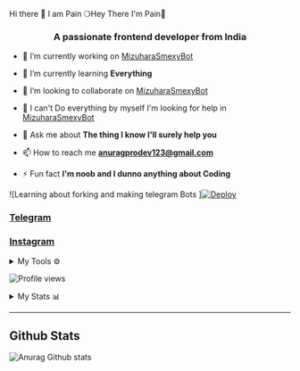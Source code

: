  Hi there 👋 I am Pain 
 ❍Hey There I'm Pain🌝

<h3 align="center">A passionate frontend developer from India</h3>

- 🔭 I’m currently working on [MizuharaSmexyBot](https://github.com/AnuragSharma080/MizuharaSmexyBot)

- 🌱 I’m currently learning **Everything**

- 👯 I’m looking to collaborate on [MizuharaSmexyBot](https://github.com/AnuragSharma080/MizuharaSmexyBot)

- 🤝 I can't Do everything by myself I'm looking for help in [MizuharaSmexyBot](https://github.com/AnuragSharma080/MizuharaSmexyBot)

- 💬 Ask me about **The thing I know I'll surely help you**

- 📫 How to reach me **anuragprodev123@gmail.com**

- ⚡ Fun fact **I'm noob and I dunno anything about Coding**



![Learning about forking and making telegram Bots ][![Deploy](https://telegra.ph/file/de60e39e2cde10d527410.jpg)](https://t.me/pain_to_this_world)
### [Telegram](https://t.me/Pain_to_this_world)
### [Instagram](https://www.instagram.com/pain_to_this_world_/)


<details>
  <summary>My Tools ⚙️</summary>
  <p align='middle'>
    <code><a href="https://git-scm.com/" target="_blank"> <img width="20%"   src="https://www.vectorlogo.zone/logos/git-scm/git-scm-ar21.svg"> </a></code>
    <code><a href="https://www.python.org/" target="_blank"> <img width="20%"   src="https://www.vectorlogo.zone/logos/python/python-ar21.svg"> </a></code>
    <code><a href="https://heroku.com/" target="_blank"> <img width="20%"   src="https://www.vectorlogo.zone/logos/heroku/heroku-ar21.svg"> </a></code>
    <br />
    <code><a href="https://www.mysql.com/" target="_blank"> <img width="20%"  src="https://www.vectorlogo.zone/logos/mysql/mysql-ar21.svg"> </a></code>
    <code><a href="https://redis.io/" target="_blank"> <img width="20%"  src="https://www.vectorlogo.zone/logos/redis/redis-ar21.svg"> </a></code>
    <code><a href="https://firebase.google.com/" target="_blank"> <img width="20%"  src="https://www.vectorlogo.zone/logos/firebase/firebase-ar21.svg"> </a></code>
    <br />
    <code><a href="https://www.mongodb.com/" target="_blank"> <img width="20%"  src="https://www.vectorlogo.zone/logos/mongodb/mongodb-ar21.svg"> </a></code>
    <code><a href="https://github.com/" target="_blank"> <img width="20%"  src="https://www.vectorlogo.zone/logos/github/github-ar21.svg"> </a></code>
    <code><a href="https://gitlab.com/" target="_blank"> <img width="20%"  src="https://www.vectorlogo.zone/logos/gitlab/gitlab-ar21.svg"> </a></code>
    <br />
    <code><a href="https://telegram.org/" target="_blank"> <img width="20%"  src="https://www.vectorlogo.zone/logos/telegram/telegram-ar21.svg"> </a></code>
    <br>
      </p>  
</details>

![Profile views](https://gpvc.arturio.dev/AnuragSharma080)


<details>
<summary>My Stats 📊</summary><p align='middle'>
  <img src='https://github-readme-stats.vercel.app/api?username=AnuragSharma080&show_icons=true&theme=midnight-purple' width='500"'></p>
  <p align='middle'><img src='https://github-readme-streak-stats.herokuapp.com/?user=AnuragSharma080&theme=midnight-purple&show_icon=true' width='500"'></p> <p
  align='middle'><img src='https://komarev.com/ghpvc/?username=AnuragSharma080&label=My%20Profile%20Views&color=blueviolet&style=plastic' width='175"'></p>
</details>

---



##   **Github Stats**
![Anurag Github stats](https://github-readme-stats.vercel.app/api?username=AnuragSharma080&show_icons=true&theme=tokyonight)
  
  

